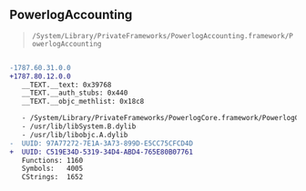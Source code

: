 ## PowerlogAccounting

> `/System/Library/PrivateFrameworks/PowerlogAccounting.framework/PowerlogAccounting`

```diff

-1787.60.31.0.0
+1787.80.12.0.0
   __TEXT.__text: 0x39768
   __TEXT.__auth_stubs: 0x440
   __TEXT.__objc_methlist: 0x18c8

   - /System/Library/PrivateFrameworks/PowerlogCore.framework/PowerlogCore
   - /usr/lib/libSystem.B.dylib
   - /usr/lib/libobjc.A.dylib
-  UUID: 97A77272-7E1A-3A73-899D-E5CC75CFCD4D
+  UUID: C519E34D-5319-34D4-ABD4-765E80B07761
   Functions: 1160
   Symbols:   4005
   CStrings:  1652

```
